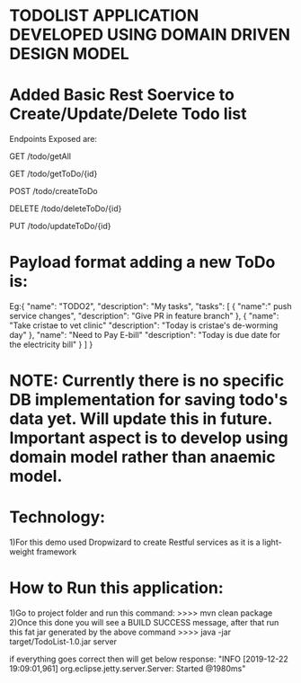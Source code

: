 # TODOLIST APPLICATION DEVELOPED USING DOMAIN DRIVEN DESIGN MODEL

# Added Basic Rest Soervice to Create/Update/Delete Todo list 

Endpoints Exposed are:

GET     /todo/getAll 

GET     /todo/getToDo/{id}

POST    /todo/createToDo 

DELETE  /todo/deleteToDo/{id} 

PUT     /todo/updateToDo/{id}

# Payload format adding a new ToDo is:
Eg:{
        "name": "TODO2",
        "description": "My tasks",
        "tasks": [
            {
                "name":" push service changes",
                "description": "Give PR in feature branch"
            },
            {
                "name": "Take cristae to vet clinic"
                "description": "Today is cristae's de-worming day"
            },
                "name": "Need to Pay E-bill"
                "description": "Today is due date for the electricity bill"
            }
        ]
}

# NOTE: Currently there is no specific DB implementation for saving todo's data yet. Will update this in future. Important aspect is to develop using domain model rather than anaemic model.

# Technology:
1)For this demo used Dropwizard to create Restful services as it is a light-weight framework


# How to Run this application:
1)Go to project folder and run this command:
	>>>> mvn clean package
2)Once this done you will see a BUILD SUCCESS message, after that run this fat jar generated by the above command
	>>>> java -jar target/TodoList-1.0.jar  server
	
if everything goes correct then will get below response:
"INFO  [2019-12-22 19:09:01,961] org.eclipse.jetty.server.Server: Started @1980ms"
				
